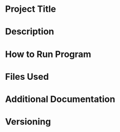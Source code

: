 # Project Title

# Description

# How to Run Program

# Files Used

# Additional Documentation

# Versioning
